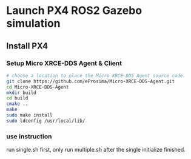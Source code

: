 # Launch PX4 ROS2 Gazebo simulation

## Install PX4

### Setup Micro XRCE-DDS Agent & Client
```bash
# choose a location to place the Micro XRCE-DDS Agent source code.
git clone https://github.com/eProsima/Micro-XRCE-DDS-Agent.git
cd Micro-XRCE-DDS-Agent
mkdir build
cd build
cmake ..
make
sudo make install
sudo ldconfig /usr/local/lib/
```

### use instruction 
run single.sh first, only run multiple.sh after the single initialize finished.